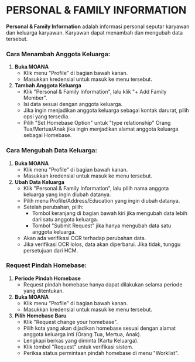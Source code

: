 # PERSONAL & FAMILY INFORMATION

**Personal & Family Information** adalah informasi personal seputar karyawan dan keluarga karyawan. Karyawan dapat menambah dan mengubah data tersebut.

### Cara Menambah Anggota Keluarga:

1. **Buka MOANA**
   - Klik menu "Profile" di bagian bawah kanan.
   - Masukkan kredensial untuk masuk ke menu tersebut.
2. **Tambah Anggota Keluarga**
   - Klik "Personal & Family Information", lalu klik "+ Add Family Member".
   - Isi data sesuai dengan anggota keluarga.
   - Jika ingin menjadikan anggota keluarga sebagai kontak darurat, pilih opsi yang tersedia.
   - Pilih "Set Homebase Option" untuk "type relationship" Orang Tua/Mertua/Anak jika ingin menjadikan alamat anggota keluarga sebagai Homebase.

### Cara Mengubah Data Keluarga:

1. **Buka MOANA**
   - Klik menu "Profile" di bagian bawah kanan.
   - Masukkan kredensial untuk masuk ke menu tersebut.
2. **Ubah Data Keluarga**
   - Klik "Personal & Family Information", lalu pilih nama anggota keluarga yang ingin diubah datanya.
   - Pilih menu Profile/Address/Education yang ingin diubah datanya.
   - Setelah perubahan, pilih:
     - Tombol keranjang di bagian bawah kiri jika mengubah data lebih dari satu anggota keluarga.
     - Tombol "Submit Request" jika hanya mengubah data satu anggota keluarga.
   - Akan ada verifikasi OCR terhadap perubahan data.
   - Jika verifikasi OCR lolos, data akan diperbarui. Jika tidak, tunggu persetujuan dari HCM.

### Request Pindah Homebase:

1. **Periode Pindah Homebase**
   - Request pindah homebase hanya dapat dilakukan selama periode yang ditentukan.
2. **Buka MOANA**
   - Klik menu "Profile" di bagian bawah kanan.
   - Masukkan kredensial untuk masuk ke menu tersebut.
3. **Pilih Homebase Baru**
   - Klik "Request change your homebase".
   - Pilih kota yang akan dijadikan homebase sesuai dengan alamat anggota keluarga inti (Orang Tua, Mertua, Anak).
   - Lengkapi berkas yang diminta (Kartu Keluarga).
   - Klik tombol "Request" untuk verifikasi sistem.
   - Periksa status permintaan pindah homebase di menu "Worklist".
